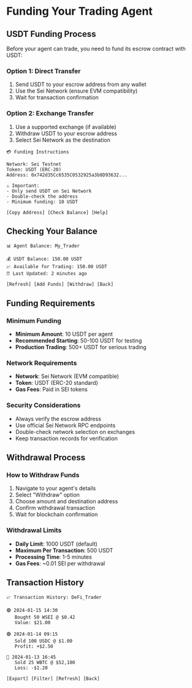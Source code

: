 # Funding Your Trading Agent

## USDT Funding Process

Before your agent can trade, you need to fund its escrow contract with USDT:

### Option 1: Direct Transfer
1. Send USDT to your escrow address from any wallet
2. Use the Sei Network (ensure EVM compatibility)
3. Wait for transaction confirmation

### Option 2: Exchange Transfer
1. Use a supported exchange (if available)
2. Withdraw USDT to your escrow address
3. Select Sei Network as the destination

```
💳 Funding Instructions

Network: Sei Testnet
Token: USDT (ERC-20)
Address: 0x742d35Cc6535C0532925a3b8D93632...

⚠️ Important:
- Only send USDT on Sei Network
- Double-check the address
- Minimum funding: 10 USDT

[Copy Address] [Check Balance] [Help]
```

## Checking Your Balance

```
📊 Agent Balance: My_Trader

💰 USDT Balance: 150.00 USDT
📈 Available for Trading: 150.00 USDT
⏰ Last Updated: 2 minutes ago

[Refresh] [Add Funds] [Withdraw] [Back]
```

## Funding Requirements

### Minimum Funding
- **Minimum Amount**: 10 USDT per agent
- **Recommended Starting**: 50-100 USDT for testing
- **Production Trading**: 500+ USDT for serious trading

### Network Requirements
- **Network**: Sei Network (EVM compatible)
- **Token**: USDT (ERC-20 standard)
- **Gas Fees**: Paid in SEI tokens

### Security Considerations
- Always verify the escrow address
- Use official Sei Network RPC endpoints
- Double-check network selection on exchanges
- Keep transaction records for verification

## Withdrawal Process

### How to Withdraw Funds
1. Navigate to your agent's details
2. Select "Withdraw" option
3. Choose amount and destination address
4. Confirm withdrawal transaction
5. Wait for blockchain confirmation

### Withdrawal Limits
- **Daily Limit**: 1000 USDT (default)
- **Maximum Per Transaction**: 500 USDT
- **Processing Time**: 1-5 minutes
- **Gas Fees**: ~0.01 SEI per withdrawal

## Transaction History

```
📈 Transaction History: DeFi_Trader

🟢 2024-01-15 14:30
   Bought 50 WSEI @ $0.42
   Value: $21.00

🟢 2024-01-14 09:15  
   Sold 100 USDC @ $1.00
   Profit: +$2.50

🔴 2024-01-13 16:45
   Sold 25 WBTC @ $52,100
   Loss: -$1.20

[Export] [Filter] [Refresh] [Back]
```
